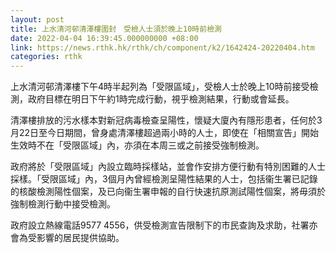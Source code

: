 ```yaml
---
layout: post
title: 上水清河邨清澤樓圍封　受檢人士須於晚上10時前檢測
date: 2022-04-04 16:39:45.000000000 +08:00
link: https://news.rthk.hk/rthk/ch/component/k2/1642424-20220404.htm
categories: rthk
---
```


上水清河邨清澤樓下午4時半起列為「受限區域」，受檢人士於晚上10時前接受檢測，政府目標在明日下午約1時完成行動，視乎檢測結果，行動或會延長。

清澤樓排放的污水樣本對新冠病毒檢查呈陽性，懷疑大廈內有隱形患者，任何於3月22日至今日期間，曾身處清澤樓超過兩小時的人士，即使在「相關宣告」開始生效時不在「受限區域」內，亦須在本周三或之前接受強制檢測。

政府將於「受限區域」內設立臨時採樣站，並會作安排方便行動有特別困難的人士採樣。「受限區域」內，3個月內曾經檢測呈陽性結果的人士，包括衞生署已記錄的核酸檢測陽性個案，及已向衞生署申報的自行快速抗原測試陽性個案，將毋須於強制檢測行動中接受檢測。

政府設立熱線電話9577 4556，供受檢測宣告限制下的市民查詢及求助，社署亦會為受影響的居民提供協助。
